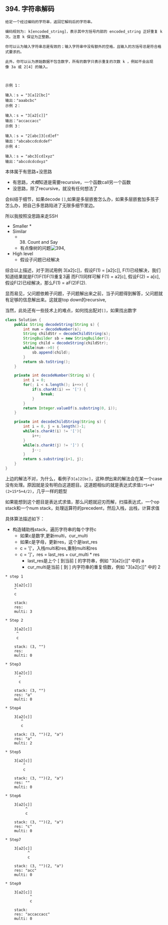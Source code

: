 ## 394. 字符串解码

```
给定一个经过编码的字符串，返回它解码后的字符串。

编码规则为: k[encoded_string]，表示其中方括号内部的 encoded_string 正好重复 k 次。注意 k 保证为正整数。

你可以认为输入字符串总是有效的；输入字符串中没有额外的空格，且输入的方括号总是符合格式要求的。

此外，你可以认为原始数据不包含数字，所有的数字只表示重复的次数 k ，例如不会出现像 3a 或 2[4] 的输入。

 

示例 1：

输入：s = "3[a]2[bc]"
输出："aaabcbc"
示例 2：

输入：s = "3[a2[c]]"
输出："accaccacc"
示例 3：

输入：s = "2[abc]3[cd]ef"
输出："abcabccdcdcdef"
示例 4：

输入：s = "abc3[cd]xyz"
输出："abccdcdcdxyz"
```

本体属于有思路+没思路
* 有思路，*大概*知道是需要recursive，一个函数call另一个函数
* 没思路，除了recursive，就没有任何想法了

会纠结于细节，如果decode `[]`,如果是多层嵌套怎么办，如果多层嵌套加多孩子怎么办，把自己多思路陷进了无限多细节里边。


所以我按照没思路来走SSH

* Smaller
    * 
* Similar
    * 38. Count and Say
    * 有点像树的问题![394](./graphs/394.drawio.svg),
* High level
    * 假设子问题已经解决

综合以上描述，对于测试用例 3[a2[c]]，假设F(1) = [a2[c]], F(1)已经解决，我们知道结果就是F(1)F(1)F(1)重复3遍
而F(1)同样可解 F(1) = a2[c], 假设F(2) = a[c],假设F(2)已经解决，那么F(1) = aF(2)F(2).

显而易见，父问题依赖子问题，子问题解出来之前，当子问题得到解答，父问题就有足够的信息解出来。这就是top down的recursive,

当然，此处还有一些技术上的难点，如何找出配对`[]`，如果找出数字


```java
class Solution {
    public String decodeString(String s) {
        int num = decodeNumber(s);
        String childStr = decodeChildString(s);
        StringBuilder sb = new StringBuilder();
        String child = decodeString(childStr);
        while(num-->0) {
            sb.append(child);
        }
        return sb.toString();
    }

    private int decodeNumber(String s) {
        int i = 0;
        for(; i < s.length(); i++>) {
            if(s.charAt(i) == '[') {
                break;
            }
        }
        return Integer.valueOf(s.substring(0, i));
    }

    private int decodeChildString(String s) {
        int i = 0, j = s.length()-1;
        while(s.charAt(i) != '['){
            i++;
        }
        while(s.charAt(j) != ']') {
            j--;
        }
        return s.substring(i+1, j);
    }
}
```

上边的解法不对，为什么，看例子`3[a]2[bc]`，这种*想*出来的解法会在某一个case没有处理。原因就是没有明白这道题目。这道题相似的就是表达式求值`1*5+4*(2+15*5+4/2)`，几乎一样的题型

如果能想到这个题目是表达式求值，那么问题就迎刃而解，扫描表达式，一个op stack和一个num stack，处理运算符的precedent，然后入栈，出栈，计算求值

具体算法描述如下：
* 构造辅助栈stack，遍历字符串的每个字符c
    * 如果c是数字,更新multi，cur_multi
    * 如果c是字母，更新res，这个是last_res
    * c = '['，入栈multi和res,重制multi和res
    * c = ']'，res = last_res + cur_multi * res
        * last_res是上个 [ 到当前 [ 的字符串，例如 "3[a2[c]]" 中的 a
        * cur_multi是当前 [ 到 ] 内字符串的重复倍数，例如 "3[a2[c]]" 中的 2

```
* step 1

    3[a2[c]]
    ^
    c

    stack: 
    res:
    multi: 3

* Step 2

    3[a2[c]]
     ^
     c

    stack: (3, "")
    res:
    multi: 0

* Step3

    3[a2[c]]
      ^
      c

    stack: (3, "")
    res: "a"
    multi: 0    

* Step4

    3[a2[c]]
       ^
       c

    stack: (3, "")(2, "a")
    res: "a"
    multi: 2    

* Step5

    3[a2[c]]
        ^
        c

    stack: (3, "")(2, "a")
    res: ""
    multi: 0

* Step6

    3[a2[c]]
         ^
         c

    stack: (3, "")(2, "a")
    res: "c"
    multi: 0    

* Step7

    3[a2[c]]
          ^
          c

    stack: (3, "")(2, "a")
    res: "acc"
    multi: 0        

* Step9

    3[a2[c]]
           ^
           c

    stack: 
    res: "accaccacc"
    multi: 0     
```